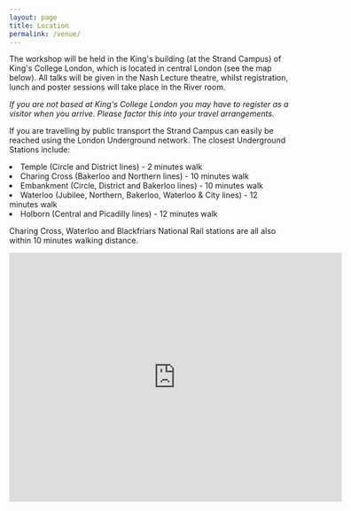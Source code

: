 ```yaml
---
layout: page
title: Location
permalink: /venue/
---
```


The workshop will be held in the King's building (at the Strand Campus) of King's College London, which is located in central London (see the map below). All talks will be given in the Nash Lecture theatre, whilst registration, lunch and poster sessions will take place in the River room.

<p><em>If you are not based at King's College London you may have to register as a visitor when you arrive. Please factor this into your travel arrangements.</em></p>

<p> If you are travelling by public transport the Strand Campus can easily be reached using the London Underground network. The closest Underground Stations include:</p>

 <li>Temple (Circle and District lines) - 2 minutes walk</li>
  <li>Charing Cross (Bakerloo and Northern lines) - 10 minutes walk</li>
  <li>Embankment (Circle, District and Bakerloo lines) - 10 minutes walk</li>
  <li>Waterloo (Jubilee, Northern, Bakerloo, Waterloo & City lines) - 12 minutes walk</li>
  <li>Holborn (Central and Picadilly lines) - 12 minutes walk</li>
  
<p><p> Charing Cross, Waterloo and Blackfriars National Rail stations are all also within 10 minutes walking distance.</p></p>

<iframe src="https://www.google.com/maps/embed?pb=!1m18!1m12!1m3!1d79544.53118656226!2d-0.0644592206359121!3d51.46244158838797!2m3!1f0!2f0!3f0!3m2!1i1024!2i768!4f13.1!3m3!1m2!1s0x487604b5a3b455dd%3A0xb0643efb7ed0928d!2sKing&#39;s+College+London!5e0!3m2!1sen!2suk!4v1536680798517&z=12" width="600" height="450" frameborder="0" style="border:0" allowfullscreen></iframe>




